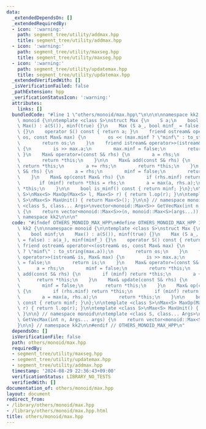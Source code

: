 ```yaml
---
data:
  _extendedDependsOn: []
  _extendedRequiredBy:
  - icon: ':warning:'
    path: segment_tree/utility/addmax.hpp
    title: segment_tree/utility/addmax.hpp
  - icon: ':warning:'
    path: segment_tree/utility/maxseg.hpp
    title: segment_tree/utility/maxseg.hpp
  - icon: ':warning:'
    path: segment_tree/utility/updatemax.hpp
    title: segment_tree/utility/updatemax.hpp
  _extendedVerifiedWith: []
  _isVerificationFailed: false
  _pathExtension: hpp
  _verificationStatusIcon: ':warning:'
  attributes:
    links: []
  bundledCode: "#line 1 \"others/monoid/max.hpp\"\n\n\n\nnamespace kk2 {\n\nnamespace\
    \ monoid {\n\ntemplate <class S>\nstruct Max {\n    S a;\n    bool minf;\n   \
    \ Max() : a(S()), minf(true) {}\n    Max (S a_, bool minf_ = false) : a(a_), minf(minf_)\
    \ {}\n    operator S() const { return a; }\n    friend ostream& operator<<(ostream&\
    \ os, const Max& max) {\n        os << (max.minf ? \"minf\" : to_string(max.a));\n\
    \        return os;\n    }\n    friend istream& operator>>(istream& is, Max& max)\
    \ {\n        is >> max.a;\n        max.minf = false;\n        return is;\n   \
    \ }\n    Max& operator=(const S& rhs) {\n        a = rhs;\n        minf = false;\n\
    \        return *this;\n    }\n\n    Max& add(const S& rhs) {\n        if (minf)\
    \ return *this;\n        a += rhs;\n        return *this;\n    }\n    Max& update(const\
    \ S& rhs) {\n        a = rhs;\n        minf = false;\n        return *this;\n\
    \    }\n    Max& op(const Max& rhs) {\n        if (rhs.minf) return *this;\n \
    \       if (minf) return *this = rhs;\n        a = max(a, rhs.a);\n        return\
    \ *this;\n    }\n\n    bool is_minf() const { return minf; }\n};\n\ntemplate <class\
    \ S>\nMax<S> MaxOp(Max<S> l, Max<S> r) { return l.op(r); }\n\ntemplate <class\
    \ S>\nMax<S> MaxUnit() { return Max<S>(); }\n\n} // namespace monoid\n\ntemplate\
    \ <class S, class... Args>\nvector<monoid::Max<S>> GetVecMax(int n, Args... args)\
    \ {\n    return vector<monoid::Max<S>>(n, monoid::Max<S>(args...));\n}\n\n} //\
    \ namespace kk2\n\n\n"
  code: "#ifndef OTHERS_MONOID_MAX_HPP\n#define OTHERS_MONOID_MAX_HPP 1\n\nnamespace\
    \ kk2 {\n\nnamespace monoid {\n\ntemplate <class S>\nstruct Max {\n    S a;\n\
    \    bool minf;\n    Max() : a(S()), minf(true) {}\n    Max (S a_, bool minf_\
    \ = false) : a(a_), minf(minf_) {}\n    operator S() const { return a; }\n   \
    \ friend ostream& operator<<(ostream& os, const Max& max) {\n        os << (max.minf\
    \ ? \"minf\" : to_string(max.a));\n        return os;\n    }\n    friend istream&\
    \ operator>>(istream& is, Max& max) {\n        is >> max.a;\n        max.minf\
    \ = false;\n        return is;\n    }\n    Max& operator=(const S& rhs) {\n  \
    \      a = rhs;\n        minf = false;\n        return *this;\n    }\n\n    Max&\
    \ add(const S& rhs) {\n        if (minf) return *this;\n        a += rhs;\n  \
    \      return *this;\n    }\n    Max& update(const S& rhs) {\n        a = rhs;\n\
    \        minf = false;\n        return *this;\n    }\n    Max& op(const Max& rhs)\
    \ {\n        if (rhs.minf) return *this;\n        if (minf) return *this = rhs;\n\
    \        a = max(a, rhs.a);\n        return *this;\n    }\n\n    bool is_minf()\
    \ const { return minf; }\n};\n\ntemplate <class S>\nMax<S> MaxOp(Max<S> l, Max<S>\
    \ r) { return l.op(r); }\n\ntemplate <class S>\nMax<S> MaxUnit() { return Max<S>();\
    \ }\n\n} // namespace monoid\n\ntemplate <class S, class... Args>\nvector<monoid::Max<S>>\
    \ GetVecMax(int n, Args... args) {\n    return vector<monoid::Max<S>>(n, monoid::Max<S>(args...));\n\
    }\n\n} // namespace kk2\n\n#endif // OTHERS_MONOID_MAX_HPP\n"
  dependsOn: []
  isVerificationFile: false
  path: others/monoid/max.hpp
  requiredBy:
  - segment_tree/utility/maxseg.hpp
  - segment_tree/utility/updatemax.hpp
  - segment_tree/utility/addmax.hpp
  timestamp: '2024-08-29 22:36:43+09:00'
  verificationStatus: LIBRARY_NO_TESTS
  verifiedWith: []
documentation_of: others/monoid/max.hpp
layout: document
redirect_from:
- /library/others/monoid/max.hpp
- /library/others/monoid/max.hpp.html
title: others/monoid/max.hpp
---
```

